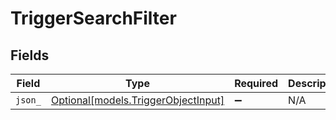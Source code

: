 # TriggerSearchFilter


## Fields

| Field                                                                  | Type                                                                   | Required                                                               | Description                                                            |
| ---------------------------------------------------------------------- | ---------------------------------------------------------------------- | ---------------------------------------------------------------------- | ---------------------------------------------------------------------- |
| `json_`                                                                | [Optional[models.TriggerObjectInput]](../models/triggerobjectinput.md) | :heavy_minus_sign:                                                     | N/A                                                                    |